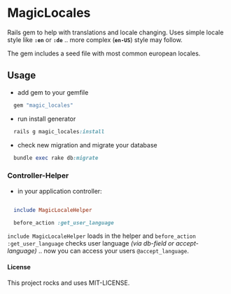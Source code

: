 # MagicLocales

Rails gem to help with translations and locale changing. 
Uses simple locale style like **`:en`** or **`:de`** .. more complex (**`en-US`**) style may follow. 

The gem includes a seed file with most common european locales. 


## Usage
- add gem to your gemfile 
```ruby
  gem "magic_locales"
```

- run install generator
```ruby
  rails g magic_locales:install
```

- check new migration and migrate your database
```ruby
  bundle exec rake db:migrate
```


### Controller-Helper
- in your application controller: 
```ruby

  include MagicLocaleHelper

  before_action :get_user_language

```

`include MagicLocaleHelper` loads in the helper and `before_action :get_user_language` checks user language *(via db-field or accept-language)* .. now you can access your users `@accept_language`.




#### License
This project rocks and uses MIT-LICENSE.
